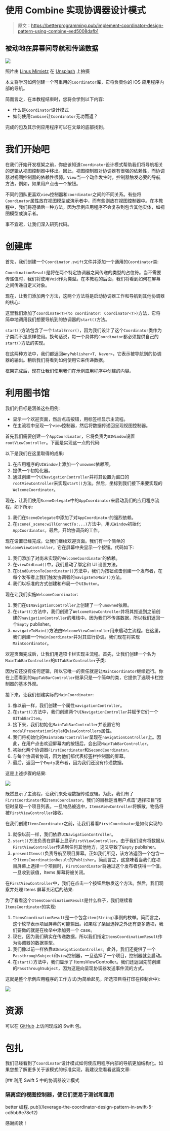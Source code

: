 # 使用 Combine 实现协调器设计模式

> 原文：<https://betterprogramming.pub/implement-coordinator-design-pattern-using-combine-eed5008dafb1>

## 被动地在屏幕间导航和传递数据

![](img/4dcf8be48402da319f971940ccaba684.png)

照片由 [Linus Mimietz](https://unsplash.com/@linusmimietz?utm_source=medium&utm_medium=referral) 在 [Unsplash](https://unsplash.com?utm_source=medium&utm_medium=referral) 上拍摄

本文将学习如何创建一个可重用的`Coordinator`库，它将负责你的 iOS 应用程序内部的导航。

简而言之，在本教程结束时，您将会学到以下内容:

*   什么是`Coordinator`设计模式
*   如何使用`Combine`让`Coordinator`无功而返？

完成的包及其示例应用程序可以在文章的底部找到。

# 我们开始吧

在我们开始开发框架之前，你应该知道`Coordinator`设计模式帮助我们将导航相关的逻辑从视图控制器中移出。因此，视图控制器对协调器有很强的依赖性，而协调器对视图控制器的依赖性很弱。`View`当一个动作发生时，控制器触发必要的导航方法，例如，如果用户点击一个按钮。

不同的团队更喜欢`view`控制器和`coordinator`之间的不同关系。有些将`Coordinator`属性放在视图模型或演示者中，而有些则放在视图控制器中。在本教程中，我们将遵循后一种方法，因为示例应用程序不会复杂到包含其他实体，如视图模型或演示者。

事不宜迟，让我们深入研究代码。

# 创建库

首先，我们创建一个`Coordinator.swift`文件并添加一个通用的`Coordinator`类:

`CoordinationResult`是将在两个特定协调器之间传递的类型的占位符。当不需要传递值时，我们将使用`Void`作为类型。在本教程的后面，我们将看到如何在屏幕之间传递自定义对象。

现在，让我们添加两个方法，这两个方法将是启动协调器工作和导航到其他协调器的核心:

这里我们添加了`coordinate<T>(to coordinator: Coordinator<T>)`方法，它将简单地调用我们想要导航到的协调器的`start()`方法。

`start()`方法包含了一个`fatalError()`，因为我们设计了这个`Coordinator`类作为子类而不是原样使用。换句话说，每一个具体的`Coordinator`都必须提供自己的`start()`方法的实现。

在这两种方法中，我们都返回`AnyPublisher<T, Never>`，它表示被导航到的协调器的输出。稍后我们将看到如何使用它来传递数据。

框架完成后，现在让我们使用我们在示例应用程序中创建的内容。

# 利用图书馆

我们的目标是涵盖这些用例:

*   显示一个欢迎页面，然后点击按钮，用标签栏显示主流程。
*   在主流程中呈现一个`view`控制器，然后将数据传递回呈现视图控制器。

首先我们需要创建一个`AppCoordinator`，它将负责为`UIWindow`设置`rootViewController`。下面是实现这一点的代码:

以下是我们在这里取得的成果:

1.  在应用程序的`UIWindow`上添加一个`unowned`依赖项。
2.  提供一个初始化器。
3.  通过创建一个`UINavigationController`并将其设置为窗口的`rootViewController`来实现`start()`方法。然后，坐标到我们接下来要实现的`WelcomeCoordinator`。

现在，让我们使用`SceneDelegate`中的`AppCoordinator`来启动我们的应用程序流程，如下所示:

1.  我们在`SceneDelegate`中添加了对`AppCoordinator`的强烈依赖。
2.  在`scene(_scene:willConnectTo:...)`方法中，用`UIWindow`初始化`AppCoordinator`。最后，开始协调员的工作。

现在设置已经完成，让我们继续欢迎页面。我们有一个简单的`WelcomeViewController`，它在屏幕中央显示一个按钮。代码如下:

1.  我们添加了对尚未实现的`WelcomeCoordinator`的依赖。
2.  在`viewDidLoad()`中，我们启动了绑定和 UI 设置方法。
3.  在`bindButtonToCoordinator()`方法中，我们为按钮点击创建一个发布者，在每个发布者上我们触发协调者的`navigateToMain()`方法。
4.  我们以标准的方式创建和布局一个`UIButton`。

现在让我们实施`WelcomeCoordinator`:

1.  我们在`UINavigationController`上创建了一个`unowned`依赖。
2.  在`start()`方法中，我们创建了`WelcomeViewController`并将其推送到之前创建的`navigationController`的堆栈中。因为我们不传递数据，所以我们返回一个`Empty` publisher。
3.  `navigateToMain()`方法由`WelcomeViewController`用来启动主流程。在这里，我们创建一个`MainCoordinator`并对其进行协调。我们现在将实现`MainCoordinator`。

欢迎页面完成后，让我们用选项卡栏实现主流程。首先，让我们创建一个名为`MainTabBarController`的`UITabBarController`子类:

因为它还没有任何逻辑，所以它唯一的责任就是让`MainCoordinator`继续运行。你在上面看到的`AppTabBarController`继承只是一个简单的类，它提供了选项卡栏控制器的基本外观。

接下来，让我们创建实际的`MainCoordinator`:

1.  像以前一样，我们创建一个属性`navigationController`。
2.  在`start()`方法中，我们创建两个`UINavigationController`并赋予它们一个`UITabBarItem`。
3.  接下来，我们初始化`MainTabBarController`并设置它的`modalPresentationStyle`和`viewControllers`属性。
4.  我们将初始化的`MainTabBarController`呈现在`navigationController`上。因此，在用户点击欢迎屏幕内的按钮后，会出现`MainTabBarController`。
5.  初始化两个协调器`FirstCoordinator`和`SecondCoordinator`。
6.  与每个协调者协调，因为他们都代表标签栏控制器的屏幕。
7.  最后，返回一个`Empty`发布者，因为我们还没有传递数据。

这是上述步骤的结果:

![](img/e942c5a1a9acb5eec39b4b6baf22a5cf.png)

既然显示了主流程，让我们来处理数据传递逻辑。为此，我们有了`FirstCoordinator`和`ItemsCoordinator`。我们的目标是当用户点击“选择项目”按钮时呈现一个项目列表。一旦物品被选中，`ItemsViewController`将解散，物品将被`FirstViewController`接收。

在我们创建`ItemsCoordinator`之前，让我们看看`FirstCoordinator`是如何实现的:

1.  就像以前一样，我们依靠`UINavigationController`。
2.  `start()`方法负责在屏幕上显示`FirstViewController`。由于我们没有将数据从`FirstViewController`传递到任何其他地方，这又导致了`Empty` publisher。
3.  `presentItems()`负责导航至项目屏幕。正如我们所见，该方法返回一个包含一个`ItemsCoordinationResult`的`Publisher`。简而言之，这意味着当我们在项目屏幕上选择一个项目时，`FirstCoordinator`将通过这个发布者获得一个值。一旦收到该值，Items 屏幕将被关闭。

在`FirstViewController`中，我们在点击一个按钮后触发这个方法。然后，我们观察并处理 Items 屏幕关闭后的结果:

为了看看这个`ItemsCoordinationResult`是什么样子，我们继续看`ItemsCoordinator`的实现:

1.  `ItemsCoordinationResult`是一个包含`item(String)`事例的枚举。简而言之，这个枚举表示项目屏幕的可能输出。如果除了条目选择之外还有更多选项，我们要做的就是在枚举中添加另一个 case。
2.  现在，因为我们确实在传递数据，所以我们指定`ItemsCoordinationResult`作为协调器的数据类型。
3.  我们像以前一样依靠`UINavigationController`。此外，我们还提供了一个`PassthroughSubject`和`view`控制器，一旦选择了一个项目，控制器就会启动。
4.  在`start()`方法中，我们显示了 ItemsViewController。我们还返回先前创建的`PassthroughSubject`，因为这是向呈现协调器发送事件流的方式。

这就是整个示例应用程序的工作方式(为简单起见，所选项目将打印在控制台中):

![](img/082274daf2c037da3ce732c708162e60.png)

# 资源

可以在 [GitHub](https://github.com/zafarivaev/ReactiveCoordinator-Combine) 上访问现成的 Swift 包。

# 包扎

我们已经看到了`Coordinator`设计模式如何使应用程序内部的导航更加结构化。如果您想了解更多关于该模式的标准实现，我建议您看看这篇文章:

[](/leverage-the-coordinator-design-pattern-in-swift-5-cd5bb9e78e12) [## 利用 Swift 5 中的协调器设计模式

### 隔离您的视图控制器，使它们更易于测试和重用

better 编程. pub](/leverage-the-coordinator-design-pattern-in-swift-5-cd5bb9e78e12) 

感谢阅读！
